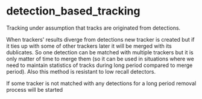 # detection_based_tracking
Tracking under assumption that tracks are originated from detections. 

When trackers' results diverge from detections new tracker is created but if it ties up with some of other trackers later it will be merged with its dublicates. So one detection can be matched with multiple trackers but it is only matter of time to merge them (so it can be used in situations where we need to maintain statistics of tracks during long period compared to merge period). Also this method is resistant to low recall detectors.

If some tracker is not matched with any detections for a long period removal process will be started
